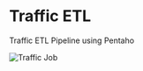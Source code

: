 # Traffic ETL
Traffic ETL Pipeline using Pentaho

![Traffic Job](https://github.com/eva-shrestha/Traffic-ETL/assets/76141624/417eae01-341a-4e26-bba8-016d92e21c0a)
